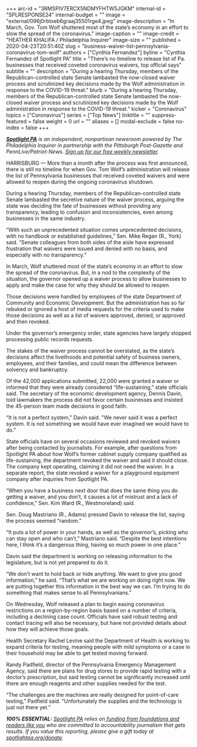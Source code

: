 +++
arc-id = "3RMSPIV7ERCX5NDMYFHTW5JGKM"
internal-id = "SPLRESPONSE24"
internal-budget = ""
image = "external/096j0rbtxeb6graaj35501rge4.jpeg"
image-description = "In March, Gov. Tom Wolf shuttered most of the state’s economy in an effort to slow the spread of the coronavirus."
image-caption = ""
image-credit = "HEATHER KHALIFA / Philadelphia Inquirer"
image-size = ""
published = 2020-04-23T20:51:40Z
slug = "business-waiver-list-pennsylvania-coronavirus-tom-wolf"
authors = ["Cynthia Fernandez"]
byline = "Cynthia Fernandez of Spotlight PA"
title = "There’s no timeline to release list of Pa. businesses that received coveted coronavirus waivers, top official says"
subtitle = ""
description = "During a hearing Thursday, members of the Republican-controlled state Senate lambasted the now-closed waiver process and scrutinized key decisions made by the Wolf administration in response to the COVID-19 threat."
blurb = "During a hearing Thursday, members of the Republican-controlled state Senate lambasted the now-closed waiver process and scrutinized key decisions made by the Wolf administration in response to the COVID-19 threat."
kicker = "Coronavirus"
topics = ["Coronavirus"]
series = ["Top News"]
linktitle = ""
suppress-featured = false
weight = 0
url = ""
aliases = []
modal-exclude = false
no-index = false
+++

<a href="https://www.spotlightpa.org/"><i><b>Spotlight PA</b></i></a><i> is an independent, nonpartisan newsroom powered by The Philadelphia Inquirer in partnership with the Pittsburgh Post-Gazette and PennLive/Patriot-News. </i><a href="https://www.spotlightpa.org/newsletters"><i>Sign up for our free weekly newsletter</i></a><i>.</i>

HARRISBURG — More than a month after the process was first announced, there is still no timeline for when Gov. Tom Wolf’s administration will release the list of Pennsylvania businesses that received coveted waivers and were allowed to reopen during the ongoing coronavirus shutdown. 

During a hearing Thursday, members of the Republican-controlled state Senate lambasted the secretive nature of the waiver process, arguing the state was deciding the fate of businesses without providing any transparency, leading to confusion and inconsistencies, even among businesses in the same industry.

“With such an unprecedented situation comes unprecedented decisions, with no handbook or established guidelines,” Sen. Mike Regan (R., York) said. “Senate colleagues from both sides of the aisle have expressed frustration that waivers were issued and denied with no basis, and especially with no transparency.”

In March, Wolf shuttered most of the state’s economy in an effort to slow the spread of the coronavirus. But, in a nod to the complexity of the situation, the governor opened up a waiver process to allow businesses to apply and make the case for why they should be allowed to reopen.

Those decisions were handled by employees of the state Department of Community and Economic Development. But the administration has so far rebuked or ignored a host of media requests for the criteria used to make those decisions as well as a list of waivers approved, denied, or approved and then revoked.

Under the governor’s emergency order, state agencies have largely stopped processing public records requests.

<script src="https://www.spotlightpa.org/embed.js" async></script><div data-spl-embed-version="1" data-spl-src="https://www.spotlightpa.org/embeds/donate/"></div>


The stakes of the waiver process cannot be overstated, as the state’s decisions affect the livelihoods and potential safety of business owners, employees, and their families, and could mean the difference between solvency and bankruptcy.

Of the 42,000 applications submitted, 22,000 were granted a waiver or informed that they were already considered “life-sustaining,” state officials said. The secretary of the economic development agency, Dennis Davin, told lawmakers the process did not favor certain businesses and insisted the 45-person team made decisions in good faith.

“It is not a perfect system," Davin said. "We never said it was a perfect system. It is not something we would have ever imagined we would have to do.”

State officials have on several occasions reviewed and revoked waivers after being contacted by journalists. For example, after questions from Spotlight PA about how Wolf’s former cabinet supply company qualified as life-sustaining, the department revoked the waiver and said it should close. The company kept operating, claiming it did not need the waiver. In a separate report, the state revoked a waiver for a playground equipment company after inquiries from Spotlight PA.

“When you have a business next door that does the same thing you do getting a waiver, and you don’t, it causes a lot of mistrust and a lack of confidence,” Sen. Kim Ward (R., Westmoreland) said.

Sen. Doug Mastriano (R., Adams) pressed Davin to release the list, saying the process seemed “random.”

<script src="https://www.spotlightpa.org/embed.js" async></script><div data-spl-embed-version="1" data-spl-src="https://www.spotlightpa.org/embeds/newsletter/"></div>


“It puts a lot of power in your hands, as well as the governor’s, picking who can stay open and who can’t,” Mastriano said. “Despite the best intentions here, I think it’s a dangerous thing, having so much power in one place.”

Davin said the department is working on releasing information to the legislature, but is not yet prepared to do it.

“We don’t want to hold back or hide anything. We want to give you good information,” he said. “That’s what we are working on doing right now. We are putting together this information in the best way we can. I’m trying to do something that makes sense to all Pennsylvanians.”

On Wednesday, Wolf released a plan to begin easing coronavirus restrictions on a region-by-region basis based on a number of criteria, including a declining case count. Officials have said robust testing and contact tracing will also be necessary, but have not provided details about how they will achieve those goals.

Health Secretary Rachel Levine said the Department of Health is working to expand criteria for testing, meaning people with mild symptoms or a case in their household may be able to get tested moving forward.

Randy Padfield, director of the Pennsylvania Emergency Management Agency, said there are plans for drug stores to provide rapid testing with a doctor’s prescription, but said testing cannot be significantly increased until there are enough reagents and other supplies needed for the test.

“The challenges are the machines are really designed for point-of-care testing,” Padfield said. “Unfortunately the supplies and the technology is just not there yet.”

<i><b>100% ESSENTIAL:</b></i> <a href="https://www.spotlightpa.org/"><i>Spotlight PA</i></a><i> relies on</i><a href="https://www.spotlightpa.org/support"><i> funding from foundations and readers like you</i></a><i> who are committed to accountability journalism that gets results. If you value this reporting, please give a gift today at </i><a href="https://www.spotlightpa.org/donate"><i>spotlightpa.org/donate</i></a><i>.</i>

<script src="https://www.spotlightpa.org/embed.js" async></script><div data-spl-embed-version="1" data-spl-src="https://www.spotlightpa.org/embeds/tips/?tip_text=Do%20you%20have%20a%20tip%20about%20%3Cb%3Ehow%20Pa.'s%20government%20is%20responding%20to%20the%20coronavirus%3C%2Fb%3E%3F%20Tell%20us."></div>
